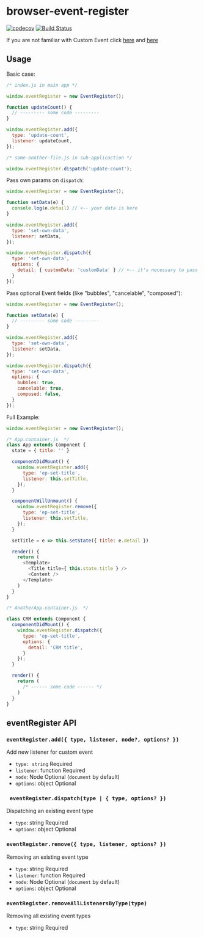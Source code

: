 # browser-event-register
[![codecov](https://codecov.io/gh/DisaPadla/browser-event-register/branch/master/graph/badge.svg)](https://codecov.io/gh/DisaPadla/browser-event-register)
[![Build Status](https://travis-ci.com/DisaPadla/browser-event-register.svg?branch=master)](https://travis-ci.com/DisaPadla/browser-event-register)  

If you are not familiar with Custom Event click [here](https://developer.mozilla.org/en-US/docs/Web/API/Event/Event) and [here](https://developer.mozilla.org/en-US/docs/Web/API/CustomEvent)  

## Usage
Basic case:
```js
/* index.js in main app */

window.eventRegister = new EventRegister();

function updateCount() {
  // --------- some code ---------
}

window.eventRegister.add({
  type: 'update-count',
  listener: updateCount,
});

/* some-another-file.js in sub-applicaction */

window.eventRegister.dispatch('update-count');
```
Pass own params on ```dispatch```:
```js
window.eventRegister = new EventRegister();

function setData(e) {
  console.log(e.detail) // <-- your data is here
}

window.eventRegister.add({
  type: 'set-own-data',
  listener: setData,
});

window.eventRegister.dispatch({
  type: 'set-own-data',
  options: {
    detail: { customData: 'customData' } // <-- it's necessary to pass "options.detail" property
  }
});
```
Pass optional Event fields (like "bubbles", "cancelable", "composed"):
```js
window.eventRegister = new EventRegister();

function setData(e) {
  // --------- some code ---------
}

window.eventRegister.add({
  type: 'set-own-data',
  listener: setData,
});

window.eventRegister.dispatch({
  type: 'set-own-data',
  options: {
    bubbles: true,
    cancelable: true,
    composed: false,
  }
});
```  
Full Example:
```js
window.eventRegister = new EventRegister();

/* App.container.js  */
class App extends Component {
  state = { title: '' }

  componentDidMount() {
    window.eventRegister.add({
      type: 'ep-set-title',
      listener: this.setTitle,
    });
  }

  componentWillUnmount() {
    window.eventRegister.remove({
      type: 'ep-set-title',
      listener: this.setTitle,
    });
  }

  setTitle = e => this.setState({ title: e.detail })

  render() {
    return (
      <Template>
        <Title title={ this.state.title } />
        <Content />
      </Template>
    )
  }
}
```

```js
/* AnotherApp.container.js  */

class CRM extends Component {
  componentDidMount() {
    window.eventRegister.dispatch({
      type: 'ep-set-title',
      options: {
        detail: 'CRM title',
      }
    });
  }

  render() {
    return (
      /* ------ some code ------ */
    )
  }
}
```

## eventRegister API
### ```eventRegister.add({ type, listener, node?, options? })```
Add new listener for custom event
 * ```type: string``` Required
 * ```listener```: function Required
 * ```node```: Node Optional (```document``` by default)
 * ```options```: object Optional  

### ``` eventRegister.dispatch(type | { type, options? })```  
Dispatching an existing event type
  * ```type```: string Required
  * ```options```: object Optional  

### ```eventRegister.remove({ type, listener, options? })```
Removing an existing event type
  * ```type```: string Required
  * ```listener```: function Required
  * ```node```: Node Optional (```document``` by default)
  * ```options```: object Optional  

### ```eventRegister.removeAllListenersByType(type)```
Removing all existing event types
  * ```type```: string Required


